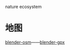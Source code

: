 nature ecosystem

# 地图
[blender-osm](https://github.com/vvoovv/blender-osm)——[blender-gpx](https://github.com/vvoovv/blender-gpx)
